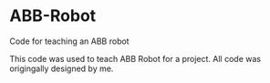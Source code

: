 # ABB-Robot
Code for teaching an ABB robot


This code was used to teach ABB Robot for a project. All code was origingally designed by me.
